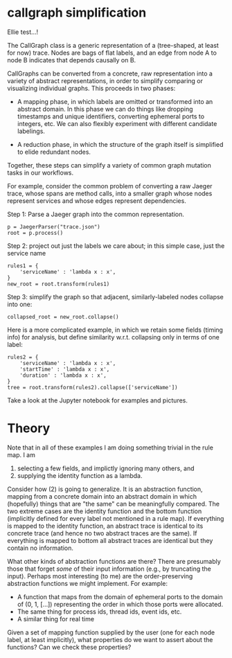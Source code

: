 # callgraph simplification

Ellie test...!

The CallGraph class is a generic representation of a (tree-shaped, at least for now) trace.  Nodes are bags of flat labels,
and an edge from node A to node B indicates that depends causally on B.

CallGraphs can be converted from a concrete, raw representation into a variety of abstract representations, in order to simplify comparing or visualizing
individual graphs.  This proceeds in two phases:

 * A mapping phase, in which labels are omitted or transformed into an abstract domain.  In this phase we can do things like dropping timestamps and unique identifiers, converting ephemeral ports to integers, etc.  We can also flexibly experiment with different candidate labelings.

*  A reduction phase, in which the structure of the graph itself is simplified to elide redundant nodes.

Together, these steps can simplify a variety of common graph mutation tasks in our workflows.

For example, consider the common problem of converting a raw Jaeger trace, whose spans are method calls, into a smaller graph whose nodes represent
services and whose edges represent dependencies.

Step 1: Parse a Jaeger graph into the common representation.

    p = JaegerParser("trace.json")
    root = p.process()

Step 2: project out just the labels we care about; in this simple case, just the service name

    rules1 = {
        'serviceName' : 'lambda x : x',
    }
    new_root = root.transform(rules1)

Step 3: simplify the graph so that adjacent, similarly-labeled nodes collapse into one:

    collapsed_root = new_root.collapse() 


Here is a more complicated example, in which we retain some fields (timing info) for analysis, but define similarity w.r.t. collapsing
only in terms of one label:

    rules2 = {
        'serviceName' : 'lambda x : x',
        'startTime' : 'lambda x : x',
        'duration' : 'lambda x : x',
    }
    tree = root.transform(rules2).collapse(['serviceName'])


Take a look at the Jupyter notebook for examples and pictures.

# Theory

Note that in all of these examples I am doing something trivial in the rule map.  I am 

 1) selecting a few fields, and implictly ignoring many others, and
 2) supplying the identity function as a lambda.

Consider how (2) is going to generalize.  It is an abstraction function, mapping from a concrete domain into an abstract domain in which (hopefully) things that are "the same" can be meaningfully compared.  The two extreme cases are the identity function and the bottom function (implicitly defined for every label not mentioned in a rule map).  If everything is mapped to the identity function, an abstract trace is identical to its concrete trace (and hence no two abstract traces are the same).  If everything is mapped to bottom all abstract traces are identical but they contain no information.

What other kinds of abstraction functions are there?  There are presumably those that forget *some* of their input information (e.g., by truncating the input). Perhaps most interesting (to me) are the order-preserving abstraction functions we might implement.  For example:

 * A function that maps from the domain of ephemeral ports to the domain of (0, 1, [...]) representing the order in which those ports were allocated.
 * The same thing for process ids, thread ids, event ids, etc.
 * A similar thing for real time

Given a set of mapping function supplied by the user (one for each node label, at least implicitly), what properties do we want to assert about the functions?  Can we check these properties?
